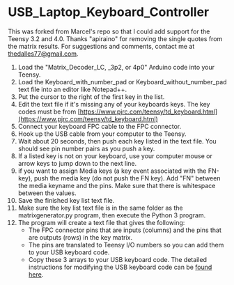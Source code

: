 # USB_Laptop_Keyboard_Controller
This was forked from Marcel's repo so that I could add support for the Teensy 3.2 and 4.0. Thanks "apiraino" for removing the single quotes from the matrix results. For suggestions and comments, contact me at [thedalles77@gmail.com](thedalles77@gmail.com).

1. Load the "Matrix_Decoder_LC, _3p2, or 4p0" Arduino code into your Teensy.
2. Load the Keyboard_with_number_pad or Keyboard_without_number_pad text file into an editor like Notepad++.
3. Put the cursor to the right of the first key in the list.
4. Edit the text file if it's missing any of your keyboards keys. The key codes must be from [https://www.pjrc.com/teensy/td_keyboard.html](https://www.pjrc.com/teensy/td_keyboard.html)
5. Connect your keyboard FPC cable to the FPC connector.
6. Hook up the USB cable from your computer to the Teensy.
7. Wait about 20 seconds, then push each key listed in the text file. You should see pin number pairs as you push a key.
8. If a listed key is not on your keyboard, use your computer mouse or arrow keys to jump down to the next line.
9. if you want to assign Media keys (a key event associated with the FN-key), push the media key (do not push the FN key). Add "FN" between the media keyname and the pins. Make sure that there is whitespace between the values.
7. Save the finished key list text file.
8. Make sure the key list text file is in the same folder as the matrixgenerator.py program, then execute the Python 3 program.
9. The program will create a text file that gives the following:
    - The FPC connector pins that are inputs (columns) and the pins that are outputs (rows) in the key matrix.
    - The pins are translated to Teensy I/O numbers so you can add them to your USB keyboard code.
    - Copy these 3 arrays to your USB keyboard code.
The detailed instructions for modifying the USB keyboard code can be [found here](https://github.com/thedalles77/USB_Laptop_Keyboard_Controller/blob/master/Example_Keyboards/Instructions%20for%20modifying%20the%20Teensyduino%20LC%20code.pdf).
